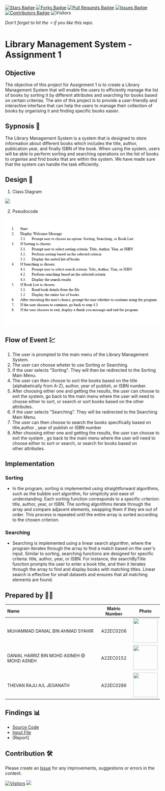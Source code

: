 [![Stars Badge](https://img.shields.io/github/stars/jjn7702/SECJ2013-DSA)](https://github.com/jjn7702/SECJ2013-DSA/Submission/Sample/stargazers)
[![Forks Badge](https://img.shields.io/github/forks/jjn7702/SECJ2013-DSA)](https://github.com/jjn7702/SECJ2013-DSA/Submission/Sample/network/members)
[![Pull Requests Badge](https://img.shields.io/github/issues-pr/jjn7702/SECJ2013-DSA)](https://github.com/jjn7702/SECJ2013-DSA/Submission/Sample/pulls)
[![Issues Badge](https://img.shields.io/github/issues/jjn7702/SECJ2013-DSA)](https://github.com/jjn7702/SECJ2013-DSA/Submission/Sample/issues)
[![Contributors Badge](https://img.shields.io/github/contributors/jjn7702/SECJ2013-DSA?color=2b9348)](https://github.com/jjn7702/SECJ2013-DSA/Submission/Sample/graphs/contributors)
![Visitors](https://api.visitorbadge.io/api/visitors?path=https%3A%2F%2Fgithub.com%2Fjjn7702%2FSECJ2013-DSA%2FSubmission%2FSample&labelColor=%23d9e3f0&countColor=%23697689&style=flat)

_Don't forget to hit the :star: if you like this repo._

# Library Management System - Assignment 1
## Objective
The objective of this project for Assignment 1 is to create a Library Management System that will enable the users to efficiently manage the list of books by sorting it by different attributes and searching for books based on certain criterias. The aim of this project is to provide a user-friendly and interactive interface that can help the users to manage their collection of books by organising it and finding specific books easier.

## Sypnosis 📝
The Library Management System is a system that is designed to store information about different books which includes the title, author, publication year, and finally ISBN of the book. When using the system, users will be able to perform sorting and searching operations on the list of books to organise and find books that are within the system. We have made sure that the system can handle the task efficiently.

## Design 🎨

1. Class Diagram
<img src="https://github.com/jjn7702/SECJ2013-DSA/blob/main/Submission/sec02/DTD/Assignment1/classdiagram.png">

2. Pseudocode
<img src="https://github.com/jjn7702/SECJ2013-DSA/blob/main/Submission/sec02/DTD/Assignment1/Pseudocode.png">


## Flow of Event 💹
1. The user is prompted to the main menu of the Library Management System.
2. The user can choose wheter to use Sorting or Searching.
3. If the user selects "Sorting". They will then be redirected to the Sorting Main Menu.
4. The user can then choose to sort the books based on the title (alphabetically from A-Z), author, year of publish, or ISBN number.
5. After choosing either one and getting the results, the user can choose to exit the system, go back to the main menu where the user will need to choose either to sort, or search or sort books based on the other attributes.
6. If the user selects "Searching". They will be redirected to the Searching Main Menu.
7. The user can then choose to search the books specifically based on title,author , year of publish or ISBN number
8. After choosing either one and getting the results, the user can choose to exit the system , go back to the main menu where the user will need to choose either to sort or search, or search for books based on other attributes.

## Implementation

### Sorting
- In the program, sorting is implemented using straightforward algorithms, such as the bubble sort algorithm, for simplicity and ease of understanding. Each sorting function corresponds to a specific criterion: title, author, year, or ISBN. The sorting algorithms iterate through the array and compare adjacent elements, swapping them if they are out of order. This process is repeated until the entire array is sorted according to the chosen criterion.

### Searching
- Searching is implemented using a linear search algorithm, where the program iterates through the array to find a match based on the user's input. Similar to sorting, searching functions are designed for specific criteria: title, author, year, or ISBN. For instance, the searchByTitle function prompts the user to enter a book title, and then it iterates through the array to find and display books with matching titles. Linear search is effective for small datasets and ensures that all matching elements are found.

## Prepared by 🧑‍💻

| Name             | Matric Number | Photo                                                         |
| :---------------- | :-------------: | :------------------------------------------------------------: |
| MUHAMMAD DANIAL BIN AHMAD SYAHIR   | A22EC0206        | <a href="https://www.freepik.com/icon/graduated_4537051" title="Icon by Trazobanana"><img src="https://avatars.githubusercontent.com/u/129204039?v=4" width=80px, height=80px>     |
| DANIAL HARRIZ BIN MOHD ASINEH @ MOHD ASNEH      | A22EC0152        | <a href="https://www.freepik.com/icon/graduated_4537051" title="Icon by Trazobanana"><img src="https://avatars.githubusercontent.com/u/118705607?v=4" width=80px, height=80px>         |
| THEVAN RAJU A/L JEGANATH       | A22EC0286        | <a href="https://www.freepik.com/icon/graduated_4537051" title="Icon by Trazobanana"><img src="https://avatars.githubusercontent.com/u/128228505?v=4" width=80px, height=80px>         |


## Findings 📊

- [Source Code](./Assignment1.cpp)
- [Input File](./books.txt)
- [Report]

## Contribution 🛠️
Please create an [Issue](https://github.com/jjn7702/SECJ2013-DSA/Submission/Sample/issues) for any improvements, suggestions or errors in the content.

[![Visitors](https://api.visitorbadge.io/api/visitors?path=https%3A%2F%2Fgithub.com%2Fjjn7702&labelColor=%23697689&countColor=%23555555&style=plastic)](https://visitorbadge.io/status?path=https%3A%2F%2Fgithub.com%2Fjjn7702)
![](https://hit.yhype.me/github/profile?user_id=81284918)


